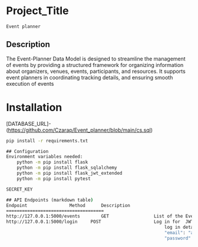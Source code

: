 # Project_Title
	Event planner
## Description
The Event-Planner Data Model is designed to streamline the management of events by providing a structured framework for organizing information about organizers, venues, events, participants, and resources. It supports event planners in coordinating  tracking details, and ensuring smooth execution of events

# Installation
[DATABASE_URL]-(https://github.com/Czarap/Event_planner/blob/main/cs.sql)
```cmd
pip install -r requirements.txt

## Configuration
Environment variables needed:
	python -m pip install flask
	python -m pip install flask_sqlalchemy
	python -m pip install flask_jwt_extended
    python -m pip install pytest

SECRET_KEY

## API Endpoints (markdown table)
Endpoint				Method		Description
=====================================
http://127.0.0.1:5000/events	    GET			        List of the Events
http://127.0.0.1:5000/login		POST		            Log in for  JWT authentication token
												            log in details {
											                "email": "admin@gmail.com",
											                "password": "password"
												                    	}
													